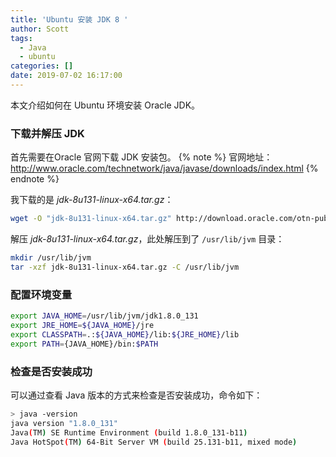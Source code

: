 ```yaml
---
title: 'Ubuntu 安装 JDK 8 '
author: Scott
tags:
  - Java
  - ubuntu
categories: []
date: 2019-07-02 16:17:00
---
```

本文介绍如何在 Ubuntu 环境安装 Oracle JDK。
<!--more-->

### 下载并解压 JDK
首先需要在Oracle 官网下载 JDK 安装包。
{% note %}
官网地址：http://www.oracle.com/technetwork/java/javase/downloads/index.html
{% endnote %}


我下载的是 *jdk-8u131-linux-x64.tar.gz*：

```bash
wget -O "jdk-8u131-linux-x64.tar.gz" http://download.oracle.com/otn-pub/java/jdk/8u131-b11/d54c1d3a095b4ff2b6607d096fa80163/jdk-8u131-linux-x64.tar.gz
```

解压 *jdk-8u131-linux-x64.tar.gz*，此处解压到了 `/usr/lib/jvm` 目录：
```bash
mkdir /usr/lib/jvm
tar -xzf jdk-8u131-linux-x64.tar.gz -C /usr/lib/jvm
```

### 配置环境变量
```bash
export JAVA_HOME=/usr/lib/jvm/jdk1.8.0_131
export JRE_HOME=${JAVA_HOME}/jre
export CLASSPATH=.:${JAVA_HOME}/lib:${JRE_HOME}/lib
export PATH={JAVA_HOME}/bin:$PATH
```

### 检查是否安装成功
可以通过查看 Java 版本的方式来检查是否安装成功，命令如下：
```bash
> java -version
java version "1.8.0_131"
Java(TM) SE Runtime Environment (build 1.8.0_131-b11)
Java HotSpot(TM) 64-Bit Server VM (build 25.131-b11, mixed mode)
```